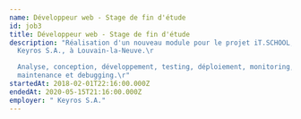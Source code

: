 ```yaml
---
name: Développeur web - Stage de fin d'étude
id: job3
title: Développeur web - Stage de fin d'étude
description: "Réalisation d'un nouveau module pour le projet iT.SCHOOL, chez
  Keyros S.A., à Louvain-la-Neuve.\r

  Analyse, conception, développement, testing, déploiement, monitoring,
  maintenance et debugging.\r"
startedAt: 2018-02-01T22:16:00.000Z
endedAt: 2020-05-15T21:16:00.000Z
employer: " Keyros S.A."
---
```


